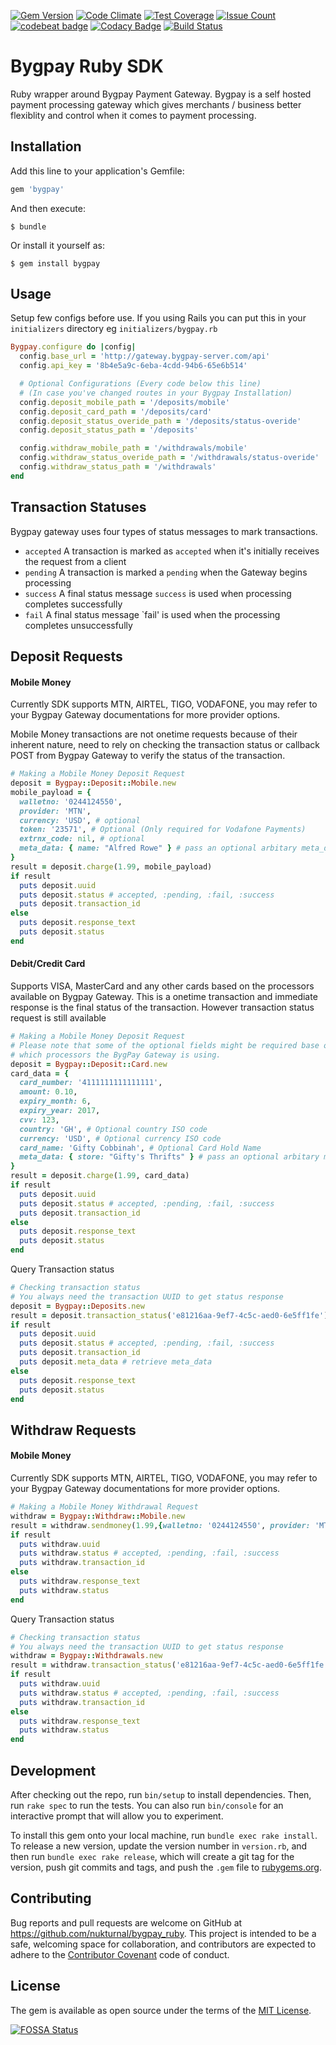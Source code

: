 [![Gem Version](https://badge.fury.io/rb/bygpay.svg)](https://badge.fury.io/rb/bygpay) [![Code Climate](https://codeclimate.com/github/nukturnal/bygpay_ruby/badges/gpa.svg)](https://codeclimate.com/github/nukturnal/bygpay_ruby) [![Test Coverage](https://codeclimate.com/github/nukturnal/bygpay_ruby/badges/coverage.svg)](https://codeclimate.com/github/nukturnal/bygpay_ruby/coverage) [![Issue Count](https://codeclimate.com/github/nukturnal/bygpay_ruby/badges/issue_count.svg)](https://codeclimate.com/github/nukturnal/bygpay_ruby) [![codebeat badge](https://codebeat.co/badges/f32a71e8-3b38-4f6f-9018-07fa503e487e)](https://codebeat.co/projects/github-com-nukturnal-bygpay_ruby-master) [![Codacy Badge](https://api.codacy.com/project/badge/Grade/7425ac54e6484723a5482a92fc7f35ef)](https://www.codacy.com/app/nukturnal/bygpay_ruby?utm_source=github.com&amp;utm_medium=referral&amp;utm_content=nukturnal/bygpay_ruby&amp;utm_campaign=Badge_Grade) [![Build Status](https://travis-ci.org/nukturnal/bygpay_ruby.svg?branch=master)](https://travis-ci.org/nukturnal/bygpay_ruby)

# Bygpay Ruby SDK

Ruby wrapper around Bygpay Payment Gateway. Bygpay is a self hosted payment processing gateway which gives merchants / business better flexiblity and control when it comes to payment processing.

## Installation

Add this line to your application's Gemfile:

```ruby
gem 'bygpay'
```

And then execute:

    $ bundle

Or install it yourself as:

    $ gem install bygpay

## Usage

Setup few configs before use. If you using Rails you can put this in your `initializers` directory eg `initializers/bygpay.rb`

```ruby
Bygpay.configure do |config|
  config.base_url = 'http://gateway.bygpay-server.com/api'
  config.api_key = '8b4e5a9c-6eba-4cdd-94b6-65e6b514'

  # Optional Configurations (Every code below this line)
  # (In case you've changed routes in your Bygpay Installation)
  config.deposit_mobile_path = '/deposits/mobile'
  config.deposit_card_path = '/deposits/card'
  config.deposit_status_overide_path = '/deposits/status-overide'
  config.deposit_status_path = '/deposits'

  config.withdraw_mobile_path = '/withdrawals/mobile'
  config.withdraw_status_overide_path = '/withdrawals/status-overide'
  config.withdraw_status_path = '/withdrawals'
end
```

## Transaction Statuses

Bygpay gateway uses four types of status messages to mark transactions.
* `accepted` A transaction is marked as `accepted` when it's initially receives the request from a client
* `pending` A transaction is marked a `pending` when the Gateway begins processing
* `success` A final status message `success` is used when processing completes successfully
* `fail` A final status message `fail' is used when the processing completes unsuccessfully

## Deposit Requests

#### Mobile Money

Currently SDK supports MTN, AIRTEL, TIGO, VODAFONE, you may refer to your Bygpay Gateway documentations for more provider options.

Mobile Money transactions are not onetime requests because of their inherent nature, need to rely on checking the transaction status or callback POST from Bygpay Gateway to verify the status of the transaction.

```ruby
# Making a Mobile Money Deposit Request
deposit = Bygpay::Deposit::Mobile.new
mobile_payload = {
  walletno: '0244124550',
  provider: 'MTN',
  currency: 'USD', # optional
  token: '23571', # Optional (Only required for Vodafone Payments)
  extrnx_code: nil, # optional
  meta_data: { name: "Alfred Rowe" } # pass an optional arbitary meta_data which will be returned later
}
result = deposit.charge(1.99, mobile_payload)
if result
  puts deposit.uuid
  puts deposit.status # accepted, :pending, :fail, :success
  puts deposit.transaction_id
else
  puts deposit.response_text
  puts deposit.status
end
```

#### Debit/Credit Card

Supports VISA, MasterCard and any other cards based on the processors available on Bygpay Gateway. This is a onetime transaction and immediate response is the final status of the transaction. However transaction status request is still available

```ruby
# Making a Mobile Money Deposit Request
# Please note that some of the optional fields might be required base on
# which processors the BygPay Gateway is using.
deposit = Bygpay::Deposit::Card.new
card_data = {
  card_number: '4111111111111111',
  amount: 0.10,
  expiry_month: 6,
  expiry_year: 2017,
  cvv: 123,
  country: 'GH', # Optional country ISO code
  currency: 'USD', # Optional currency ISO code
  card_name: 'Gifty Cobbinah', # Optional Card Hold Name
  meta_data: { store: "Gifty's Thrifts" } # pass an optional arbitary meta_data which will be returned later
}
result = deposit.charge(1.99, card_data)
if result
  puts deposit.uuid
  puts deposit.status # accepted, :pending, :fail, :success
  puts deposit.transaction_id
else
  puts deposit.response_text
  puts deposit.status
end
```

Query Transaction status
```ruby
# Checking transaction status
# You always need the transaction UUID to get status response
deposit = Bygpay::Deposits.new
result = deposit.transaction_status('e81216aa-9ef7-4c5c-aed0-6e5ff1fe')
if result
  puts deposit.uuid
  puts deposit.status # accepted, :pending, :fail, :success
  puts deposit.transaction_id
  puts deposit.meta_data # retrieve meta_data
else
  puts deposit.response_text
  puts deposit.status
end
```

## Withdraw Requests

#### Mobile Money

Currently SDK supports MTN, AIRTEL, TIGO, VODAFONE, you may refer to your Bygpay Gateway documentations for more provider options.

```ruby
# Making a Mobile Money Withdrawal Request
withdraw = Bygpay::Withdraw::Mobile.new
result = withdraw.sendmoney(1.99,{walletno: '0244124550', provider: 'MTN'})
if result
  puts withdraw.uuid
  puts withdraw.status # accepted, :pending, :fail, :success
  puts withdraw.transaction_id
else
  puts withdraw.response_text
  puts withdraw.status
end
```

Query Transaction status
```ruby
# Checking transaction status
# You always need the transaction UUID to get status response
withdraw = Bygpay::Withdrawals.new
result = withdraw.transaction_status('e81216aa-9ef7-4c5c-aed0-6e5ff1fe')
if result
  puts withdraw.uuid
  puts withdraw.status # accepted, :pending, :fail, :success
  puts withdraw.transaction_id
else
  puts withdraw.response_text
  puts withdraw.status
end
```

## Development

After checking out the repo, run `bin/setup` to install dependencies. Then, run `rake spec` to run the tests. You can also run `bin/console` for an interactive prompt that will allow you to experiment.

To install this gem onto your local machine, run `bundle exec rake install`. To release a new version, update the version number in `version.rb`, and then run `bundle exec rake release`, which will create a git tag for the version, push git commits and tags, and push the `.gem` file to [rubygems.org](https://rubygems.org).

## Contributing

Bug reports and pull requests are welcome on GitHub at https://github.com/nukturnal/bygpay_ruby. This project is intended to be a safe, welcoming space for collaboration, and contributors are expected to adhere to the [Contributor Covenant](http://contributor-covenant.org) code of conduct.


## License

The gem is available as open source under the terms of the [MIT License](http://opensource.org/licenses/MIT).


[![FOSSA Status](https://app.fossa.io/api/projects/git%2Bgithub.com%2Fnukturnal%2Fbygpay_ruby.svg?type=large)](https://app.fossa.io/projects/git%2Bgithub.com%2Fnukturnal%2Fbygpay_ruby?ref=badge_large)